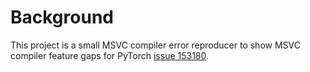 # Background
This project is a small MSVC compiler error reproducer to show MSVC compiler feature gaps for PyTorch [issue 153180](https://github.com/pytorch/pytorch/issues/153180).

